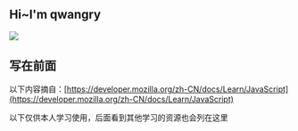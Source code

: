 ## Hi~I'm qwangry

![](https://github-readme-stats.vercel.app/api?username=qwangry)

## 写在前面
以下内容摘自：[https://developer.mozilla.org/zh-CN/docs/Learn/JavaScript](https://developer.mozilla.org/zh-CN/docs/Learn/JavaScript)

以下仅供本人学习使用，后面看到其他学习的资源也会列在这里